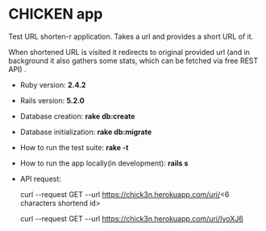 # CHICKEN app

Test URL shorten-r application. Takes a url and provides a short URL of it.

When shortened URL is visited it redirects to original provided url (and in background it also gathers some stats, which can be fetched via free REST API) .


* Ruby version: **2.4.2**

* Rails version: **5.2.0**

* Database creation: **rake db:create**

* Database initialization: **rake db:migrate**

* How to run the test suite: **rake -t**

* How to run the app locally(in development): **rails s**

* API request: 


    curl --request GET  --url https://chick3n.herokuapp.com/uri/<6 characters shortend id>
    
    curl --request GET  --url https://chick3n.herokuapp.com/uri/IyoXJ6
    
